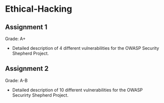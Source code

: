 # Ethical-Hacking

## Assignment 1
Grade: A+
- Detailed description of 4 different vulnerabilities for the OWASP Security Shepherd Project.


## Assignment 2
Grade: A-B
- Detailed description of 10 different vulnerabilities for the OWASP Securirty Shepherd Project.
